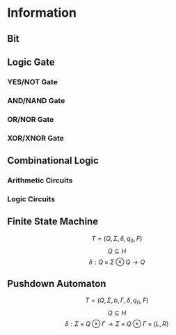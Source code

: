 # Information

## Bit

## Logic Gate

### YES/NOT Gate

### AND/NAND Gate

### OR/NOR Gate

### XOR/XNOR Gate

## Combinational Logic

### Arithmetic Circuits

### Logic Circuits

## Finite State Machine

$${T = (Q, \Sigma, \delta, q_{0}, F)}$$
$${Q \subseteq H}$$
$${\delta : Q \times \Sigma \otimes Q \rightarrow Q}$$

## Pushdown Automaton

$${T = (Q, \Sigma, b, \Gamma, \delta, q_{0}, F)}$$
$${Q \subseteq H}$$
$${\delta : \Sigma \times Q \otimes \Gamma \to \Sigma \times Q \otimes \Gamma \times \{L, R\}}$$

